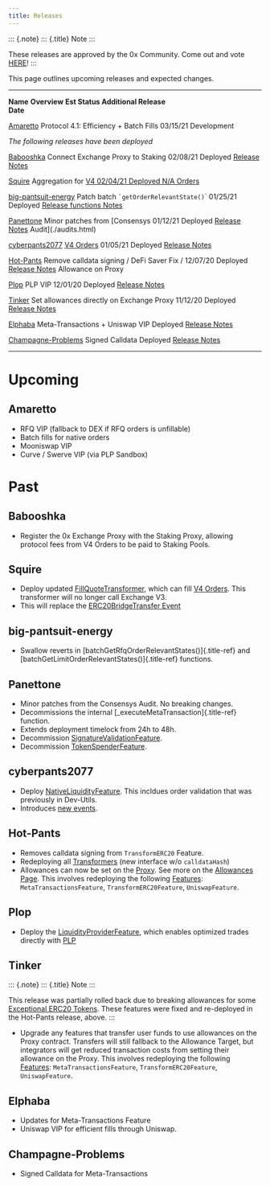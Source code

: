 ```yaml
---
title: Releases
---
```


::: {.note}
::: {.title}
Note
:::

These releases are approved by the 0x Community. Come out and vote
[HERE](https://0x.org/zrx/vote/)!
:::

This page outlines upcoming releases and expected changes.

  --------------------------------------------- ------------------------------------------------- ---------- ------------- -------------------------------------------------------------------------------------------------------------------------
  **Name**                                      **Overview**                                      **Est      **Status**    **Additional**
                                                                                                  Release                  
                                                                                                  Date**                   

  [Amaretto](#amaretto)                         Protocol 4.1: Efficiency + Batch Fills            03/15/21   Development   

  *The following releases have been deployed*                                                                              

  [Babooshka](#babooshka)                       Connect Exchange Proxy to Staking                 02/08/21   Deployed      [Release Notes](https://github.com/0xProject/0x-migrations/blob/main/src/exchange-proxy/migrations/log/9_babooshka.md)

  [Squire](#squire)                             Aggregation for [V4                               02/04/21   Deployed      N/A
                                                Orders](../basics/orders.html)                                             

  [big-pantsuit-energy](#big-pantsuit-energy)   Patch batch `` `getOrderRelevantState() ``\`      01/25/21   Deployed      [Release
                                                functions                                                                  Notes](https://github.com/0xProject/0x-migrations/blob/main/src/exchange-proxy/migrations/log/8_big-pantsuit-energy.md)

  [Panettone](#panettone)                       Minor patches from [Consensys                     01/12/21   Deployed      [Release Notes](https://github.com/0xProject/0x-migrations/blob/main/src/exchange-proxy/migrations/log/7_panettone.md)
                                                Audit](./audits.html)                                                      

  [cyberpants2077](#cyberpants2077)             [V4 Orders](../basics/orders.html)                01/05/21   Deployed      [Release
                                                                                                                           Notes](https://github.com/0xProject/0x-migrations/blob/main/src/exchange-proxy/migrations/log/6_cyberpants2077.md)

  [Hot-Pants](#hot-pants)                       Remove calldata signing / DeFi Saver Fix /        12/07/20   Deployed      [Release Notes](https://github.com/0xProject/0x-migrations/blob/main/src/exchange-proxy/migrations/log/5_hot_pants.md)
                                                Allowance on Proxy                                                         

  [Plop](#plop)                                 PLP VIP                                           12/01/20   Deployed      [Release Notes](https://github.com/0xProject/0x-migrations/blob/main/src/exchange-proxy/migrations/log/4_plop.md)

  [Tinker](#tinker)                             Set allowances directly on Exchange Proxy         11/12/20   Deployed      [Release Notes](https://github.com/0xProject/0x-migrations/blob/main/src/exchange-proxy/migrations/log/3_tinker.md)

  [Elphaba](#elphaba)                           Meta-Transactions + Uniswap VIP                              Deployed      [Release Notes](https://github.com/0xProject/0x-migrations/blob/main/src/exchange-proxy/migrations/log/2_elphaba.md)

  [Champagne-Problems](#champagne-problems)     Signed Calldata                                              Deployed      [Release
                                                                                                                           Notes](https://github.com/0xProject/0x-migrations/blob/main/src/exchange-proxy/migrations/log/1_champagne_problems.md)
  --------------------------------------------- ------------------------------------------------- ---------- ------------- -------------------------------------------------------------------------------------------------------------------------

# Upcoming

## Amaretto

-   RFQ VIP (fallback to DEX if RFQ orders is unfillable)
-   Batch fills for native orders
-   Mooniswap VIP
-   Curve / Swerve VIP (via PLP Sandbox)

# Past

## Babooshka

-   Register the 0x Exchange Proxy with the Staking Proxy, allowing
    protocol fees from V4 Orders to be paid to Staking Pools.

## Squire

-   Deploy updated
    [FillQuoteTransformer](../architecture/transformers.html), which can
    fill [V4 Orders](../basics/orders.html). This transformer will no
    longer call Exchange V3.
-   This will replace the [ERC20BridgeTransfer
    Event](../basics/events.html#erc20bridgetransfer)

## big-pantsuit-energy

-   Swallow reverts in [batchGetRfqOrderRelevantStates()]{.title-ref}
    and [batchGetLimitOrderRelevantStates()]{.title-ref} functions.

## Panettone

-   Minor patches from the Consensys Audit. No breaking changes.
-   Decommissions the internal [\_executeMetaTransaction]{.title-ref}
    function.
-   Extends deployment timelock from 24h to 48h.
-   Decommission
    [SignatureValidationFeature](../architecture/features.html).
-   Decommission [TokenSpenderFeature](../architecture/features.html).

## cyberpants2077

-   Deploy [NativeLiquidityFeature](../architecture/features.html). This
    incldues order validation that was previously in Dev-Utils.
-   Introduces [new events](../basics/events.html).

## Hot-Pants

-   Removes calldata signing from `TransformERC20` Feature.
-   Redeploying all [Transformers](../architecture/transformers.html)
    (new interface w/o `calldataHash`)
-   Allowances can now be set on the
    [Proxy](../architecture/features/proxy.html). See more on the
    [Allowances Page](../basics/allowances.html). This involves
    redeploying the following [Features](../architecture/features.html):
    `MetaTransactionsFeature`, `TransformERC20Feature`,
    `UniswapFeature`.

## Plop

-   Deploy the
    [LiquidityProviderFeature](../architecture/features.html), which
    enables optimized trades directly with [PLP](../advanced/plp.html)

## Tinker

::: {.note}
::: {.title}
Note
:::

This release was partially rolled back due to breaking allowances for
some [Exceptional ERC20 Tokens](./exceptional_erc20s.html). These
features were fixed and re-deployed in the Hot-Pants release, above.
:::

-   Upgrade any features that transfer user funds to use allowances on
    the Proxy contract. Transfers will still fallback to the Allowance
    Target, but integrators will get reduced transaction costs from
    setting their allowance on the Proxy. This involves redeploying the
    following [Features](../architecture/features.html):
    `MetaTransactionsFeature`, `TransformERC20Feature`,
    `UniswapFeature`.

## Elphaba

-   Updates for Meta-Transactions Feature
-   Uniswap VIP for efficient fills through Uniswap.

## Champagne-Problems

-   Signed Calldata for Meta-Transactions
